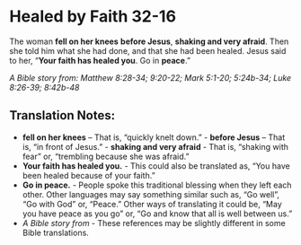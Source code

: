Healed by Faith 32-16
=======================


The woman **fell on her knees** **before Jesus**, **shaking and very
afraid**. Then she told him what she had done, and that she had been
healed. Jesus said to her, “**Your faith has healed you**. Go in
**peace**.”

*A Bible story from: Matthew 8:28-34; 9:20-22; Mark 5:1-20; 5:24b-34;
Luke 8:26-39; 8:42b-48*

Translation Notes:
------------------

-   **fell on her knees** – That is, “quickly knelt down.” -
**before Jesus** – That is, “in front of Jesus.” -   **shaking
and very afraid** - That is, “shaking with fear” or,
    “trembling because she was afraid.”
-   **Your faith has healed you.** - This could also be translated as,
    “You have been healed because of your faith.”
-   **Go in peace.** - People spoke this traditional blessing when they
    left each other. Other languages may say something similar such as,
    “Go well”, “Go with God” or, “Peace.” Other ways of
    translating it could be, “May you have peace as you go” or,
    “Go and know that all is well between us.”
-   *A Bible story from* - These references may be slightly different in
    some Bible translations.

